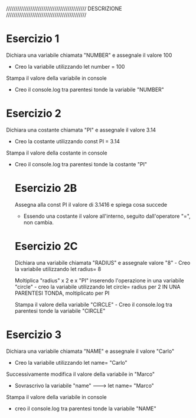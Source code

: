 ///////////////////////////////////////////
                DESCRIZIONE 
///////////////////////////////////////////

# Esercizio 1

Dichiara una variabile chiamata "NUMBER" e assegnale il valore 100
-   Creo la variabile utilizzando let number = 100

Stampa il valore della variabile in console
-   Creo il console.log tra parentesi tonde la variabile "NUMBER"


# Esercizio 2

Dichiara una costante chiamata "PI" e assegnale il valore 3.14
-   Creo la costante utilizzando const PI = 3.14

Stampa il valore della costante in console
-   Creo il console.log tra parentesi tonde la costante "PI"

    # Esercizio 2B
    Assegna alla const PI il valore di 3.1416 e spiega cosa succede
    -   Essendo una costante il valore all'interno, seguito dall'operatore "=", non cambia.

    # Esercizio 2C
    Dichiara una variabile chiamata "RADIUS" e assegnale valore "8"
        - Creo la variabile utilizzando let radius= 8

    Moltiplica "radius" x 2 e x "PI" inserendo l'operazione in una variabile "circle"
        - creo la variabile utilizzando let circle= radius per 2 IN UNA PARENTESI TONDA, moltiplicato per PI

    Stampa il valore della variabile "CIRCLE"
        - Creo il console.log tra parentesi tonde la variabile "CIRCLE"

# Esercizio 3

Dichiara una variabile chiamata "NAME" e assegnale il valore "Carlo"
-    Creo la variabile utilizzando let name= "Carlo"

Successivamente modifica il valore della variabile in "Marco"
-   Sovrascrivo la variabile "name" ---> let name= "Marco"

Stampa il valore della variabile in console
-   creo il console.log tra parentesi tonde la variabile "NAME"

